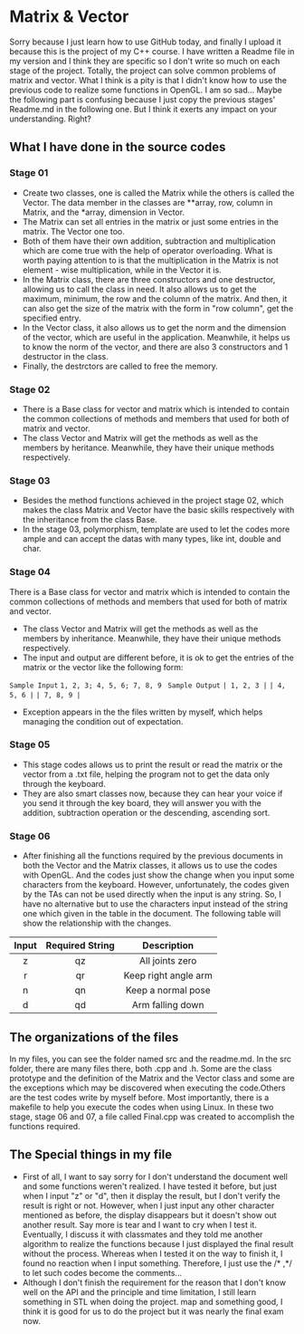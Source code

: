 # Matrix & Vector
Sorry because I just learn how to use GitHub today, and finally I upload it because this is the project of my C++ course. I have written a Readme file in my version and I think they are specific so I don't write so much on each stage of the project.
Totally, the project can solve common problems of matrix and vector. What I think is a pity is that I didn't know how to use the previous code to realize some functions in OpenGL. I am so sad...
Maybe the following part is confusing because I just copy the previous stages' Readme.md in the following one. But I think it exerts any impact on your understanding. Right?
## What I have done in the source codes
### Stage 01
*  Create two classes, one is called the Matrix while the others is called the Vector. The data member in the classes are **array, row, column in Matrix, and the *array, dimension in Vector.
* The Matrix can set all entries in the matrix or just some entries in the matrix. The Vector one too.
*  Both of them have their own addition, subtraction and multiplication which are come true with the help of operator overloading. What is worth paying attention to is that the multiplication in the Matrix is not element - wise multiplication, while in the Vector it is.
*  In the Matrix class, there are three constructors and one destructor, allowing us to call the class in need. It also allows us to get the maximum, minimum, the row and the column of the matrix. And then, it can also get the size of the matrix with the form in "row column", get the specified entry.
*  In the Vector class, it also allows us to get the norm and the dimension of the vector, which are useful in the application. Meanwhile, it helps us to know the norm of the vector, and there are also 3 constructors and 1 destructor in the class.
*  Finally, the destrctors are called to free the memory.

### Stage 02
* There is a Base class for vector and matrix which is intended to contain the common collections of methods and members that used for both of matrix and vector.
* The class Vector and Matrix will get the methods as well as the members by heritance. Meanwhile, they have their unique methods respectively.

### Stage 03
* Besides the method functions achieved in the project stage 02, which makes the class Matrix and Vector have the basic skills respectively with the inheritance from the class Base.
* In the stage 03, polymorphism, template are used to let the codes more ample and can accept the datas with many types, like int, double and char.

### Stage 04
 There is a Base class for vector and matrix which is intended to contain the common collections of methods and members that used for both of matrix and vector.
 * The class Vector and Matrix will get the methods as well as the members by inheritance. Meanwhile, they have their unique methods respectively.
 * The input and output are different before, it is ok to get the entries of the matrix or the vector like the following form:

 `Sample Input`
 `1, 2, 3; 4, 5, 6; 7, 8, 9` 
` Sample Output`
 `| 1, 2, 3 |`
 `| 4, 5, 6 |`
 `| 7, 8, 9 |`

 * Exception appears in the the files written by myself, which helps managing the condition out of expectation.
 
### Stage 05
 * This stage codes allows us to print the result or read the matrix or the vector from a .txt file, helping the program not to get the data only through the keyboard.
*  They are also smart classes now, because they can hear your voice if you send it through the key board, they will answer you with the addition, subtraction operation or the descending, ascending sort. 

### Stage 06
* After finishing all the functions required by the previous documents in both the Vector and the Matrix classes, it allows us to use the codes with OpenGL. And the codes just show the change when you input some characters from the keyboard. However, unfortunately, the codes given by the TAs can not be used directly when the input is any string. So, I have no alternative but to use the characters input instead of the string one which given in the table in the document. The following table will show the relationship with the changes.

| Input      |     Required String |   Description   |
| :--------: | :--------:| :------: |
| z    |   qz |  All joints zero  |
| r    |   qr |  Keep right angle arm  |
| n    |   qn |  Keep a normal pose  |
| d    |   qd |  Arm falling down  |

## The organizations of the files
In my files, you can see the folder named src and the readme.md. In the src folder, there are many files there, both .cpp and .h. Some are the class prototype and the definition of the Matrix and the Vector class and some are the exceptions which may be discovered when executing the code.Others are the test codes write by myself before. Most importantly, there is a makefile to help you execute the codes when using Linux. In these two stage, stage 06 and 07, a file called Final.cpp was created to accomplish the functions required.
## The Special things in my file
* First of all, I want to say sorry for I don't understand the document well and some functions weren't realized. I have tested it before, but just when I input "z" or "d", then it display the result, but I don't verify the result is right or not. However, when I just input any other character mentioned as before, the display disappears but it doesn't show out another result. Say more is tear and I want to cry when I test it. Eventually, I discuss it with classmates and they told me another algorithm to realize the functions because I just displayed the final result without the process. Whereas when I tested it on the way to finish it, I found no reaction when I input something. Therefore, I just use the /* ,*/ to let such codes become the comments...
* Although I don't finish the requirement for the reason that I don't know well on the API and the principle and time limitation, I still learn something in STL when doing the project. map and something good, I think it is good for us to do the project but it was nearly the final exam now. 
